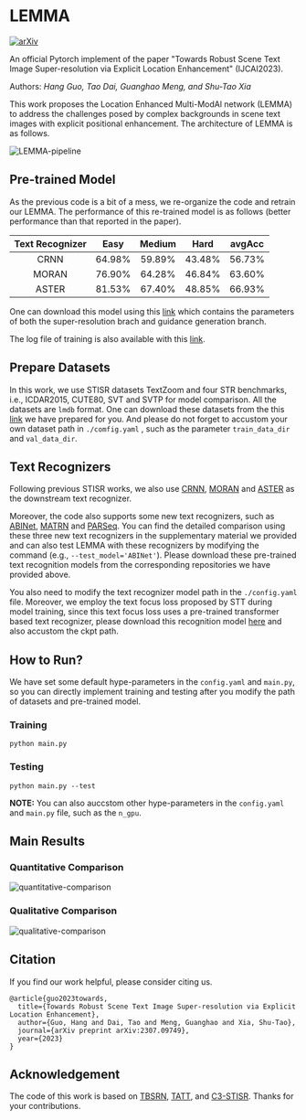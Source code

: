 # LEMMA
[![arXiv](https://img.shields.io/badge/arXiv-Paper-<COLOR>.svg)](https://arxiv.org/pdf/2307.09749.pdf)

An official Pytorch implement of the paper "Towards Robust Scene Text Image Super-resolution via Explicit Location Enhancement" (IJCAI2023).

Authors: *Hang Guo, Tao Dai, Guanghao Meng, and Shu-Tao Xia*

This work proposes the Location Enhanced Multi-ModAl network (LEMMA) to address the challenges posed by complex backgrounds in scene text images with explicit positional enhancement. The architecture of LEMMA is as follows.

![LEMMA-pipeline](https://github.com/csguoh/LEMMA/blob/main/assets/LEMMA-pipeline.png)


## Pre-trained Model

As the previous code is a bit of a mess, we re-organize the code and retrain our LEMMA.  The performance of this re-trained model is as follows (better performance than that reported in the paper).

| Text Recognizer |  Easy  | Medium |  Hard  | avgAcc |
| :-------------: | :----: | :----: | :----: | :----: |
|      CRNN       | 64.98% | 59.89% | 43.48% | 56.73% |
|      MORAN      | 76.90% | 64.28% | 46.84% | 63.60% |
|      ASTER      | 81.53% | 67.40% | 48.85% | 66.93% |

One can download this model using this [link](https://drive.google.com/file/d/1iuVc0fh5rQAT2Ep5KgyV1GnsXPkdI4V0/view?usp=share_link) which contains the parameters of both the super-resolution brach and guidance generation branch.

The log file of training is also available with this [link](https://drive.google.com/file/d/1xtNnJ3gUXO1FSaebn2_rCKlcOfNBZR6o/view?usp=share_link).



## Prepare Datasets

In this work, we use STISR datasets TextZoom and four STR benchmarks, i.e., ICDAR2015, CUTE80, SVT and SVTP for model comparison. All the datasets are `lmdb` format.  One can download these datasets from the this [link](https://drive.google.com/drive/folders/1uqr8WIEM2xRs-K6I9KxtOdjcSoDWqJNJ?usp=share_link) we have prepared for you. And please do not forget to accustom your own dataset path in `./comfig.yaml` ,  such as the parameter `train_data_dir` and `val_data_dir`.



## Text Recognizers

Following previous STISR works, we also use [CRNN](https://github.com/meijieru/crnn.pytorch), [MORAN](https://github.com/Canjie-Luo/MORAN_v2  ) and [ASTER](https://github.com/ayumiymk/aster.pytorch) as the downstream text recognizer.  

Moreover, the code  also supports some new text recognizers, such as [ABINet](https://github.com/FangShancheng/ABINet), [MATRN](https://github.com/byeonghu-na/MATRN) and [PARSeq](https://github.com/baudm/parseq).  You can find the detailed comparison using these three new text recognizers in the supplementary material we provided and can also test LEMMA with these recognizers by modifying the command (e.g., `--test_model='ABINet'`). Please download these pre-trained text recognition models from the corresponding repositories we have provided above.

You also need to modify the text recognizer model path in the  `./config.yaml` file. Moreover, we employ the text focus loss proposed by STT during model training, since this text focus loss uses a pre-trained transformer based text recognizer,  please download this recognition model [here](https://drive.google.com/file/d/1HRpzveBbnJPQn3-k_y2Y1YY4PcraWOFP/view?usp=drive_link) and also accustom the ckpt path.



## How to Run?

We have set some default hype-parameters in the `config.yaml` and `main.py`, so you can directly implement training and testing after you modify the path of datasets and pre-trained model.  

### Training

```
python main.py
```

### Testing

```
python main.py --test
```

**NOTE:**  You can also auccstom other hype-parameters in the `config.yaml` and `main.py` file, such as the `n_gpu`.



## Main Results

### Quantitative Comparison

![quantitative-comparison](https://github.com/csguoh/LEMMA/blob/main/assets/quantitative-comparison.png)



### Qualitative Comparison

![qualitative-comparison](https://github.com/csguoh/LEMMA/blob/main/assets/qualitative-comparison.png)



## Citation

If you find our work helpful, please consider citing us.

```
@article{guo2023towards,
  title={Towards Robust Scene Text Image Super-resolution via Explicit Location Enhancement},
  author={Guo, Hang and Dai, Tao and Meng, Guanghao and Xia, Shu-Tao},
  journal={arXiv preprint arXiv:2307.09749},
  year={2023}
}
```



## Acknowledgement

The code of this work is based on [TBSRN](https://github.com/FudanVI/FudanOCR/tree/main/scene-text-telescope), [TATT](https://github.com/mjq11302010044/TATT), and [C3-STISR](https://github.com/JingyeChen/C3-STISR). Thanks for your contributions.

